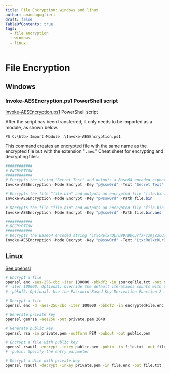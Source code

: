 ```yaml
---
title: File Encryption: windows and linux  
author: amandaguglieri
draft: false
TableOfContents: true
tags:
  - file encryption
  - windows
  - linux
---
```



# File Encryption 

## Windows

### Invoke-AESEncryption.ps1 PowerShell script

[Invoke-AESEncryption.ps1](https://www.powershellgallery.com/packages/DRTools/4.0.2.3/Content/Functions%5CInvoke-AESEncryption.ps1) PowerShell script

After the script has been transferred, it only needs to be imported as a module, as shown below.

```powershell-session
PS C:\htb> Import-Module .\Invoke-AESEncryption.ps1
```


This command creates an encrypted file with the same name as the encrypted file but with the extension "`.aes`."
Cheat sheet for encrypting and decrypting files:

```powershell
############
# ENCRYPTION
############
# Encrypts the string "Secret Test" and outputs a Base64 encoded ciphertext
Invoke-AESEncryption -Mode Encrypt -Key "p@ssw0rd" -Text "Secret Text" 

# Encrypts the file "file.bin" and outputs an encrypted file "file.bin.aes"
Invoke-AESEncryption -Mode Encrypt -Key "p@ssw0rd" -Path file.bin

# Decrypts the file "file.bin" and outputs an encrypted file "file.bin.aes"
Invoke-AESEncryption -Mode Encrypt -Key "p@ssw0rd" -Path file.bin.aes
```

```powershell
############
# DECRYPTION
############
# Decrypts the Base64 encoded string "LtxcRelxrDLrDB9rBD6JrfX/czKjZ2CUJkrg++kAMfs=" and outputs plain text.
Invoke-AESEncryption -Mode Decrypt -Key "p@ssw0rd" -Text "LtxcRelxrDLrDB9rBD6JrfX/czKjZ2CUJkrg++kAMfs="
```

## Linux

[See openssl](openssl.md)

```bash
# Encrypt a file
openssl enc -aes-256-cbc -iter 100000 -pbkdf2 -in sourceFile.txt -out outputFile.txt.enc
# -iter 100000: Optional. Override the default iterations counts with this option.
# -pbkdf2: Optional. Use the Password-Based Key Derivation Function 2 algorithm.

# Decrypt a file
openssl enc -d -aes-256-cbc -iter 100000 -pbkdf2 -in encryptedFile.enc -out outputFile.txt

# Generate private key
openssl genrsa -aes256 -out private.pem 2048

# Generate public key
openssl rsa -in private.pem -outform PEM -pubout -out public.pem

# Encrypt a file with public key
openssl rsautl -encrypt -inkey public.pem -pubin -in file.txt -out file.enc
# -pubin: Specify the entry parameter

# Decrypt a dile with private key
openssl rsautl -decrypt -inkey private.pem -in file.enc -out file.txt
```